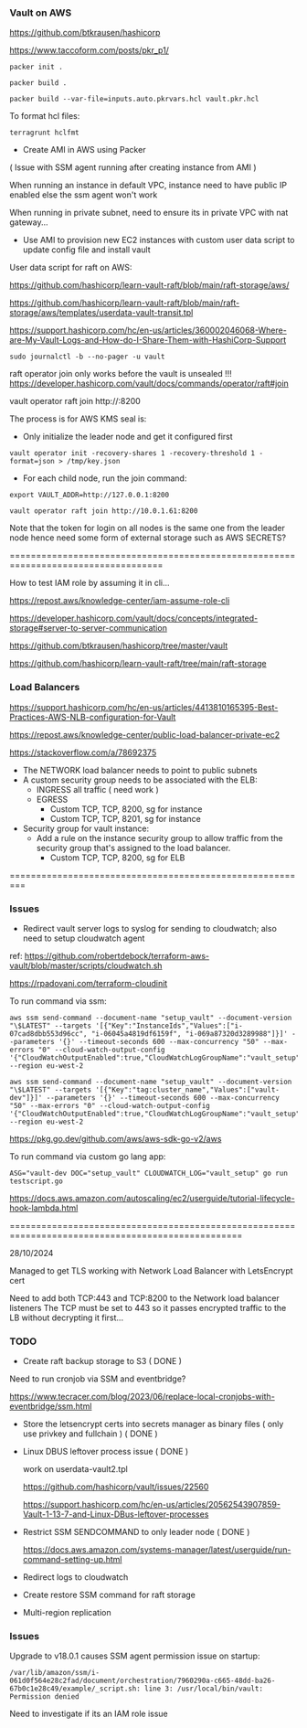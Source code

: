 ### Vault on AWS


https://github.com/btkrausen/hashicorp

https://www.taccoform.com/posts/pkr_p1/


```
packer init .

packer build .

packer build --var-file=inputs.auto.pkrvars.hcl vault.pkr.hcl
```

To format hcl files:
```
terragrunt hclfmt
```



* Create AMI in AWS using Packer

( Issue with SSM agent running after creating instance from AMI )

When running an instance in default VPC, instance need to have public IP enabled else the ssm agent won't work

When running in private subnet, need to ensure its in private VPC with nat gateway...



* Use AMI to provision new EC2 instances with custom user data script to update config file and install vault



User data script for raft on AWS:

https://github.com/hashicorp/learn-vault-raft/blob/main/raft-storage/aws/

https://github.com/hashicorp/learn-vault-raft/blob/main/raft-storage/aws/templates/userdata-vault-transit.tpl


https://support.hashicorp.com/hc/en-us/articles/360002046068-Where-are-My-Vault-Logs-and-How-do-I-Share-Them-with-HashiCorp-Support

```
sudo journalctl -b --no-pager -u vault
```

raft operator join only works before the vault is unsealed !!!
https://developer.hashicorp.com/vault/docs/commands/operator/raft#join

vault operator raft join http://<leader ip>:8200


The process is for AWS KMS seal is:

* Only initialize the leader node and get it configured first
```
vault operator init -recovery-shares 1 -recovery-threshold 1 -format=json > /tmp/key.json
```

* For each child node, run the join command:
```
export VAULT_ADDR=http://127.0.0.1:8200

vault operator raft join http://10.0.1.61:8200
```

Note that the token for login on all nodes is the same one from the leader node hence need some form of external storage such as AWS SECRETS?

===================================================================================

How to test IAM role by assuming it in cli...


https://repost.aws/knowledge-center/iam-assume-role-cli



https://developer.hashicorp.com/vault/docs/concepts/integrated-storage#server-to-server-communication

https://github.com/btkrausen/hashicorp/tree/master/vault

https://github.com/hashicorp/learn-vault-raft/tree/main/raft-storage


### Load Balancers

https://support.hashicorp.com/hc/en-us/articles/4413810165395-Best-Practices-AWS-NLB-configuration-for-Vault

https://repost.aws/knowledge-center/public-load-balancer-private-ec2

https://stackoverflow.com/a/78692375


* The NETWORK load balancer needs to point to public subnets
* A custom security group needs to be associated with the ELB:
    - INGRESS all traffic ( need work )
    - EGRESS
        - Custom TCP, TCP, 8200, sg for instance
        - Custom TCP, TCP, 8201, sg for instance
* Security group for vault instance:
    - Add a rule on the instance security group to allow traffic from the security group that's assigned to the load balancer.
        - Custom TCP, TCP, 8200, sg for ELB



=========================================================

### Issues

* Redirect vault server logs to syslog for sending to cloudwatch; also need to setup cloudwatch agent

ref: https://github.com/robertdebock/terraform-aws-vault/blob/master/scripts/cloudwatch.sh

https://rpadovani.com/terraform-cloudinit


To run command via ssm:
```
aws ssm send-command --document-name "setup_vault" --document-version "\$LATEST" --targets '[{"Key":"InstanceIds","Values":["i-07cad8dbb553d96cc", "i-06045a4819df6159f", "i-069a87320d3289988"]}]' --parameters '{}' --timeout-seconds 600 --max-concurrency "50" --max-errors "0" --cloud-watch-output-config '{"CloudWatchOutputEnabled":true,"CloudWatchLogGroupName":"vault_setup"}' --region eu-west-2
```

```
aws ssm send-command --document-name "setup_vault" --document-version "\$LATEST" --targets '[{"Key":"tag:cluster_name","Values":["vault-dev"]}]' --parameters '{}' --timeout-seconds 600 --max-concurrency "50" --max-errors "0" --cloud-watch-output-config '{"CloudWatchOutputEnabled":true,"CloudWatchLogGroupName":"vault_setup"}' --region eu-west-2
```


https://pkg.go.dev/github.com/aws/aws-sdk-go-v2/aws

To run command via custom go lang app:
```
ASG="vault-dev DOC="setup_vault" CLOUDWATCH_LOG="vault_setup" go run testscript.go
```


https://docs.aws.amazon.com/autoscaling/ec2/userguide/tutorial-lifecycle-hook-lambda.html



==================================================================================================

28/10/2024

Managed to get TLS working with Network Load Balancer with LetsEncrypt cert

Need to add both TCP:443 and TCP:8200 to the Network load balancer listeners
The TCP must be set to 443 so it passes encrypted traffic to the LB without decrypting it first...


### TODO

* Create raft backup storage to S3 ( DONE )

Need to run cronjob via SSM and eventbridge?

https://www.tecracer.com/blog/2023/06/replace-local-cronjobs-with-eventbridge/ssm.html


* Store the letsencrypt certs into secrets manager as binary files ( only use privkey and fullchain ) ( DONE )

* Linux DBUS leftover process issue ( DONE )

  work on userdata-vault2.tpl

  https://github.com/hashicorp/vault/issues/22560

  https://support.hashicorp.com/hc/en-us/articles/20562543907859-Vault-1-13-7-and-Linux-DBus-leftover-processes


* Restrict SSM SENDCOMMAND to only leader node ( DONE )

  https://docs.aws.amazon.com/systems-manager/latest/userguide/run-command-setting-up.html


* Redirect logs to cloudwatch

* Create restore SSM command for raft storage


* Multi-region replication


### Issues

Upgrade to v18.0.1 causes SSM agent permission issue on startup:

```
/var/lib/amazon/ssm/i-061d0f564e28c2fad/document/orchestration/7960290a-c665-48dd-ba26-67b0c1e28c49/example/_script.sh: line 3: /usr/local/bin/vault: Permission denied
```

Need to investigate if its an IAM role issue